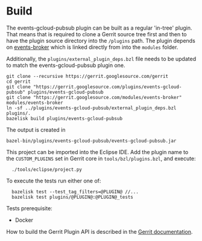 # Build

The events-gcloud-pubsub plugin can be built as a regular 'in-tree' plugin. That means
that is required to clone a Gerrit source tree first and then to have the plugin
source directory into the `/plugins` path. The plugin depends on [events-broker](https://gerrit.googlesource.com/modules/events-broker)
which is linked directly from into the `modules` folder.

Additionally, the `plugins/external_plugin_deps.bzl` file needs to be updated to
match the events-gcloud-pubsub plugin one.

```shell script
git clone --recursive https://gerrit.googlesource.com/gerrit
cd gerrit
git clone "https://gerrit.googlesource.com/plugins/events-gcloud-pubsub" plugins/events-gcloud-pubsub
git clone "https://gerrit.googlesource.com/modules/events-broker" modules/events-broker
ln -sf ../plugins/events-gcloud-pubsub/external_plugin_deps.bzl plugins/.
bazelisk build plugins/events-gcloud-pubsub
```

The output is created in

```
bazel-bin/plugins/events-gcloud-pubsub/events-gcloud-pubsub.jar
```

This project can be imported into the Eclipse IDE.
Add the plugin name to the `CUSTOM_PLUGINS` set in
Gerrit core in `tools/bzl/plugins.bzl`, and execute:

```
  ./tools/eclipse/project.py
```

To execute the tests run either one of:

```
  bazelisk test --test_tag_filters=@PLUGIN@ //...
  bazelisk test plugins/@PLUGIN@:@PLUGIN@_tests
```
Tests prerequisite:
* Docker

How to build the Gerrit Plugin API is described in the [Gerrit
documentation](../../../Documentation/dev-bazel.html#_extension_and_plugin_api_jar_files).
